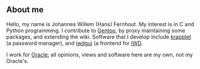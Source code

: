 <!--
**hfernh/hfernh** is a ✨ _special_ ✨ repository because its `README.md` (this file) appears on your GitHub profile.
-->

## About me

Hello, my name is Johannes Willem (Hans) Fernhout.
My interest is in C and Python programming.
I contribute to [Gentoo](www.gentoo.org), by proxy maintaining some packages, and extending the wiki.
Software that I develop include [krapplet](https://gitlab.com/hfernh/krapplet) (a password manager), and [iwdgui](https://gitlab.com/hfernh/iwdgui) (a frontend for [IWD](https://iwd.wiki.kernel.org/).

I work for [Oracle](www.oracle.com); all opinions, views and software here are my own, not my Oracle's.


